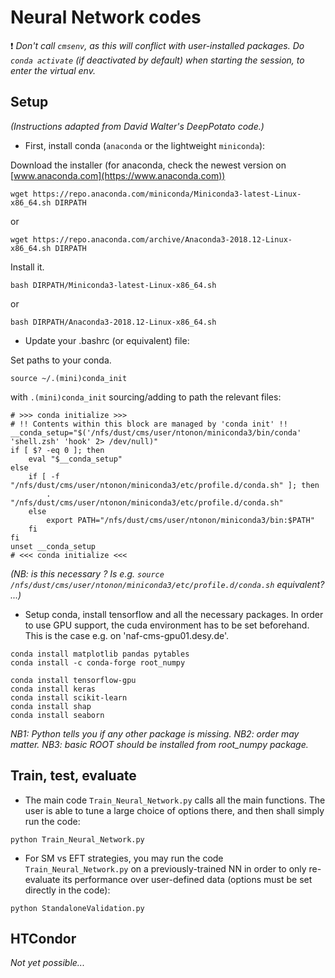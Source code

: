 # Neural Network codes

:heavy_exclamation_mark: *Don't call `cmsenv`, as this will conflict with user-installed packages. Do `conda activate` (if deactivated by default) when starting the session, to enter the virtual env.*

## Setup

*(Instructions adapted from David Walter's DeepPotato code.)*

- First, install conda (`anaconda` or the lightweight `miniconda`):

Download the installer (for anaconda, check the newest version on [www.anaconda.com](https://www.anaconda.com))
```
wget https://repo.anaconda.com/miniconda/Miniconda3-latest-Linux-x86_64.sh DIRPATH
```
or
```
wget https://repo.anaconda.com/archive/Anaconda3-2018.12-Linux-x86_64.sh DIRPATH
```

Install it.
```
bash DIRPATH/Miniconda3-latest-Linux-x86_64.sh
```
or
```
bash DIRPATH/Anaconda3-2018.12-Linux-x86_64.sh
```

- Update your .bashrc (or equivalent) file:

Set paths to your conda.
```
source ~/.(mini)conda_init
```
with `.(mini)conda_init` sourcing/adding to path the relevant files:
```
# >>> conda initialize >>>
# !! Contents within this block are managed by 'conda init' !!
__conda_setup="$('/nfs/dust/cms/user/ntonon/miniconda3/bin/conda' 'shell.zsh' 'hook' 2> /dev/null)"
if [ $? -eq 0 ]; then
    eval "$__conda_setup"
else
    if [ -f "/nfs/dust/cms/user/ntonon/miniconda3/etc/profile.d/conda.sh" ]; then
        . "/nfs/dust/cms/user/ntonon/miniconda3/etc/profile.d/conda.sh"
    else
        export PATH="/nfs/dust/cms/user/ntonon/miniconda3/bin:$PATH"
    fi
fi
unset __conda_setup
# <<< conda initialize <<<
```

*(NB: is this necessary ? Is e.g. `source /nfs/dust/cms/user/ntonon/miniconda3/etc/profile.d/conda.sh` equivalent? ...)*

- Setup conda, install tensorflow and all the necessary packages. In order to use GPU support, the cuda environment has to be set beforehand.
This is the case e.g. on 'naf-cms-gpu01.desy.de'.
```
conda install matplotlib pandas pytables
conda install -c conda-forge root_numpy

conda install tensorflow-gpu
conda install keras
conda install scikit-learn
conda install shap
conda install seaborn
```
*NB1: Python tells you if any other package is missing.*
*NB2: order may matter.*
*NB3: basic ROOT should be installed from root_numpy package.*

## Train, test, evaluate

- The main code `Train_Neural_Network.py` calls all the main functions. The user is able to tune a large choice of options there, and then shall simply run the code:
```
python Train_Neural_Network.py
```

- For SM vs EFT strategies, you may run the code `Train_Neural_Network.py` on a previously-trained NN in order to only re-evaluate its performance over user-defined data (options must be set directly in the code):
```
python StandaloneValidation.py
```

## HTCondor

*Not yet possible...*
